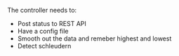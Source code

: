 The controller needs to:

- Post status to REST API
- Have a config file
- Smooth out the data and remeber highest and lowest
- Detect schleudern